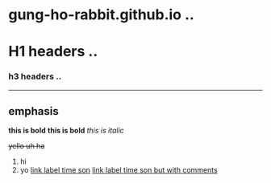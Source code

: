 # gung-ho-rabbit.github.io ..
# H1 headers ..
### h3 headers ..
___

## emphasis

**this is bold**
__this is bold__
_this is italic_

~~yello uh ha~~

1. hi 
2. yo
[link label time son](https://opensea.io/asset/create)
[link label time son but with comments](https://opensea.io/asset/create "opensea baby")
